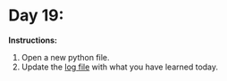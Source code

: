 # Day 19: 
**Instructions:** 
1. Open a new python file.
2. Update the [log file](../../log.md) with what you have learned today.

